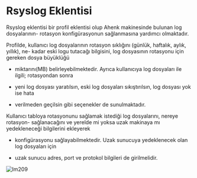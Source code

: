 # Rsyslog Eklentisi

Rsyslog eklentisi bir profil eklentisi olup Ahenk makinesinde bulunan log dosyalarının- rotasyon konfigürasyonun sağlanmasına yardımcı olmaktadır.

Profilde, kullanıcı log dosyalarının rotasyon sıklığını (günlük, haftalık, aylık, yıllık), ne- kadar eski logu tutacağı bilgisini, log dosyasının rotasyonu için gereken dosya büyüklüğü

- miktarını(MB) belirleyebilmektedir. Ayrıca kullanıcıya log dosyaları ile ilgili; rotasyondan sonra

- yeni log dosyası yaratılsın, eski log dosyaları sıkıştırılsın, log dosyası yok ise hata

- verilmeden geçilsin gibi seçenekler de sunulmaktadır.

Kullanıcı   tabloya   rotasyonunu   sağlamak   istediği   log   dosyalarını,   nereye   rotasyon- sağlanacağını ve yerelde mi yoksa uzak makinaya mı yedekleneceği bilgilerini ekleyerek

- konfigürasyonu   sağlayabilmektedir.   Uzak   sunucuya   yedeklenecek   olan   log   dosyaları   için

- uzak sunucu adres, port ve protokol bilgileri de girilmelidir.

![Im209](images/Im209)